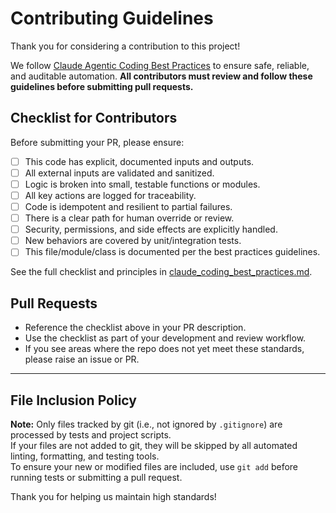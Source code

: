 # Contributing Guidelines

Thank you for considering a contribution to this project!

We follow [Claude Agentic Coding Best Practices](claude_coding_best_practices.md) to ensure safe, reliable, and auditable automation. **All contributors must review and follow these guidelines before submitting pull requests.**

## Checklist for Contributors

Before submitting your PR, please ensure:

- [ ] This code has explicit, documented inputs and outputs.
- [ ] All external inputs are validated and sanitized.
- [ ] Logic is broken into small, testable functions or modules.
- [ ] All key actions are logged for traceability.
- [ ] Code is idempotent and resilient to partial failures.
- [ ] There is a clear path for human override or review.
- [ ] Security, permissions, and side effects are explicitly handled.
- [ ] New behaviors are covered by unit/integration tests.
- [ ] This file/module/class is documented per the best practices guidelines.

See the full checklist and principles in [claude_coding_best_practices.md](claude_coding_best_practices.md).

## Pull Requests

- Reference the checklist above in your PR description.
- Use the checklist as part of your development and review workflow.
- If you see areas where the repo does not yet meet these standards, please raise an issue or PR.

---

## File Inclusion Policy

**Note:** Only files tracked by git (i.e., not ignored by `.gitignore`) are processed by tests and project scripts.  
If your files are not added to git, they will be skipped by all automated linting, formatting, and testing tools.  
To ensure your new or modified files are included, use `git add` before running tests or submitting a pull request.

Thank you for helping us maintain high standards!
